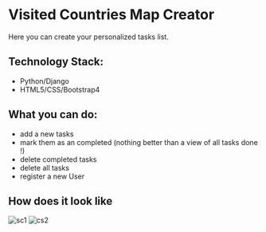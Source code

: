 # Visited Countries Map Creator

Here you can create your personalized tasks list.

## Technology Stack:
-	Python/Django
-	HTML5/CSS/Bootstrap4

## What you can do:
- add a new tasks
- mark them as an completed (nothing better than a view of all tasks done !)
- delete completed tasks
- delete all tasks
- register a new User


## How does it look like

![sc1](https://user-images.githubusercontent.com/47001087/53025658-97841a80-3461-11e9-9975-86b3fe3c5f1a.png)
![cs2](https://user-images.githubusercontent.com/47001087/53025652-9652ed80-3461-11e9-937d-3d23353934ff.png)
